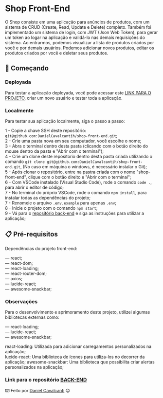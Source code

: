# Shop Front-End

O Shop consiste em uma aplicação para anúncios de produtos, com um sistema de CRUD (Create, Read, Update e Delete) completo. Também foi implementado um sistema de login, com JWT (Json Web Token), para gerar um token ao logar na aplicação e validá-lo nas demais requisições do sistema. Ao entrarmos, podemos visualizar a lista de produtos criados por você e por demais usuários. Podemos adicionar novos produtos, editar os produtos criados por você e deletar seus produtos.

## 🚀 Começando

### Deployada

Para testar a aplicação deployada, você pode acessar este [LINK PARA O PROJETO](https://shop-front-end-red.vercel.app/), criar um novo usuário e testar toda a aplicação.

### Localmente

Para testar sua aplicação localmente, siga o passo a passo:

  1 - Copie a chave SSH deste repositório: `git@github.com:DanielCavalcantih/shop-front-end.git`;<br />
  2 - Crie uma pasta nova em seu computador, você escolhe o nome;<br />
  3 - Abra o terminal dentro desta pasta (clicando com o botão direito do mouse dentro da pasta e "Abrir com o terminal");<br />
  4 - Crie um clone deste reposítorio dentro desta pasta criada utilizando o comando `git clone git@github.com:DanielCavalcantih/shop-front-end.git`, (No caso em máquina o windows, é necessário instalar o Git);<br />
  5 - Após clonar o repositório, entre na pastra criada com o nome "shop-front-end", clique com o botão direito e "Abrir com o terminal";<br />
  6 - Com VSCode instalado (Visual Studio Code), rode o comando `code .`, para abrir o editor de código;<br />
  7 - No terminal do próprio VSCode, rode o comando `npm install`, para instalar todas as dependências do projeto;<br />
  7 - Renomeie o arquivo `.env.example` para apenas `.env`;<br />
  8 - Inicie o projeto com o comando `npm start`;<br />
  9 - Vá para o [repositório back-end](https://github.com/DanielCavalcantih/shop-back-end) e siga as instruções para utilizar a aplicação;

## 📋 Pré-requisitos

Dependências do projeto front-end:<br />

  — react;<br />
  — react-dom;<br />
  — react-loading;<br />
  — react-router-dom;<br />
  — axios;<br />
  — lucide-react;<br />
  — awesome-snackbar;<br />

  ### Observações

  Para o desenvolvimento e aprimoramento deste projeto, utilizei algumas bibliotecas externas como:

  — react-loading;<br />
  — lucide-react;<br />
  — awesome-snackbar;<br />

  react-loading: Utilizada para adicionar carregamentos personalizados na aplicação;<br />
  lucide-react: Uma biblioteca de ícones para utiliza-los no decorrer da aplicação;
  awesome-snackbar: Uma biblioteca que possibilita criar alertas personalizados na aplicação;

  ### Link para o repositório [BACK-END](https://github.com/DanielCavalcantih/shop-back-end)

  ⌨️ Feito por [Daniel Cavalcanti](https://github.com/DanielCavalcantih) 😊
  
  
